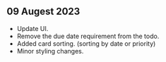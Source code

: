 ## 09 Augest 2023
- Update UI.
- Remove the due date requirement from the todo.
- Added card sorting. (sorting by date or priority)
- Minor styling changes.